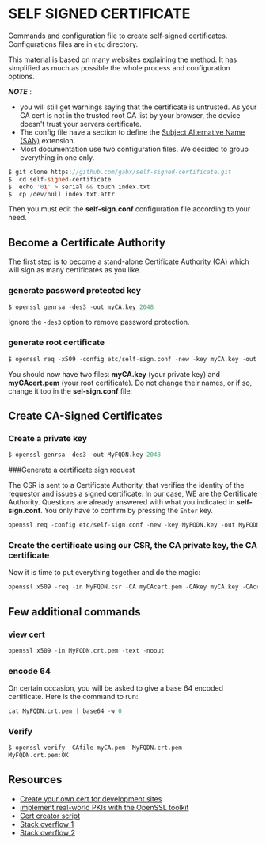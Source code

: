 # SELF SIGNED CERTIFICATE

Commands and configuration file to create self-signed certificates. Configurations files are in `etc` directory.

This material is based on many websites explaining the method. It has simplified as much as possible the whole process and configuration options.

_**NOTE**_ : 

- you will still get warnings saying that the certificate is untrusted. As your CA cert is not in the trusted root CA list by your browser, the device doesn't trust your servers certificate.
- The config file have a section to define the [Subject Alternative Name (SAN)](https://support.dnsimple.com/articles/what-is-ssl-san/) extension.
- Most documentation use two configuration files. We decided to group everything in one only.


```C
$ git clone https://github.com/gabx/self-signed-certificate.git
$  cd self-signed-certificate
$  echo '01' > serial && touch index.txt
$  cp /dev/null index.txt.attr
```

Then you must edit the **self-sign.conf** configuration file according to your need. 

##  Become a Certificate Authority

The first step is to become a stand-alone Certificate Authority (CA) which will sign  as many certificates as you like.

###  generate password protected key

```C
$ openssl genrsa -des3 -out myCA.key 2048
```
Ignore the `-des3` option to remove password protection.

### generate root certificate

```C
$ openssl req -x509 -config etc/self-sign.conf -new -key myCA.key -out myCAcert.pem 
```

You should now have two files: **myCA.key** (your private key) and **myCAcert.pem** (your root certificate). Do not change their names, or if so, change it too in the **sel-sign.conf** file.

## Create CA-Signed Certificates 

### Create a private key

```C
$ openssl genrsa -des3 -out MyFQDN.key 2048
```

###Generate a certificate sign request

The CSR is sent to a Certificate Authority, that verifies the identity of the requestor and issues a signed certificate. In our case, WE are the Certificate Authority. Questions are already answered with what you indicated in **self-sign.conf**. You only have to confirm by pressing the `Enter` key.

```C
openssl req -config etc/self-sign.conf -new -key MyFQDN.key -out MyFQDN.csr
```

### Create the certificate using our CSR, the CA private key, the CA certificate

Now it is time to put everything together and do the magic:

```C
openssl x509 -req -in MyFQDN.csr -CA myCAcert.pem -CAkey myCA.key -CAcreateserial -out MyFQDN.crt.pem -days 3650 -sha256 -extfile etc/self-sign.conf
```

## Few additional commands
### view cert

```C
openssl x509 -in MyFQDN.crt.pem -text -noout
```

### encode 64 

On certain occasion, you will be asked to give a base 64 encoded certificate. Here is the command to run:

```C
cat MyFQDN.crt.pem | base64 -w 0
```

### Verify

```C
$ openssl verify -CAfile myCA.pem  MyFQDN.crt.pem
MyFQDN.crt.pem:OK
```


## Resources

- [Create your own cert for development sites](https://deliciousbrains.com/ssl-certificate-authority-for-local-https-development/)
- [implement real-world PKIs with the OpenSSL toolkit](https://pki-tutorial.readthedocs.io/en/latest/index.html)
- [Cert creator script](https://github.com/TotallyInformation/SelfSigned-Cert-Creator)
- [Stack overflow 1](https://stackoverflow.com/questions/21297139/how-do-you-sign-a-certificate-signing-request-with-your-certification-authority/21340898#21340898)
- [Stack overflow 2](https://stackoverflow.com/questions/10175812/how-to-create-a-self-signed-certificate-with-openssl/27931596#27931596)
